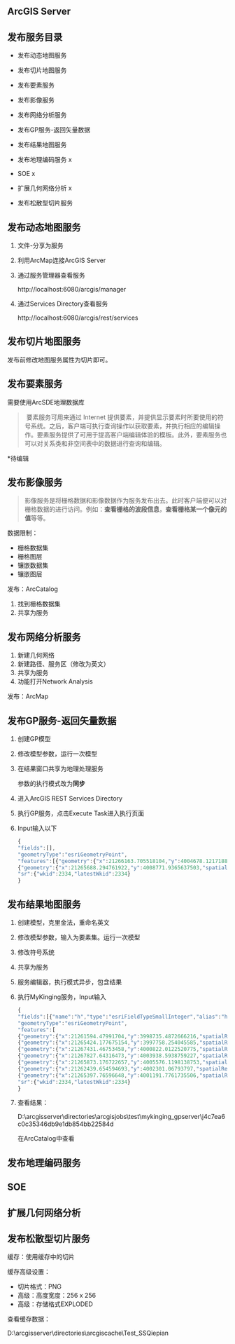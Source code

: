 ## ArcGIS Server

## 发布服务目录

+ 发布动态地图服务

+ 发布切片地图服务

+ 发布要素服务

+ 发布影像服务

+ 发布网络分析服务

+ 发布GP服务-返回矢量数据

+ 发布结果地图服务

+ 发布地理编码服务 x

+ SOE x

+ 扩展几何网络分析 x

+ 发布松散型切片服务

  

## 发布动态地图服务

1. 文件-分享为服务

2. 利用ArcMap连接ArcGIS Server

3. 通过服务管理器查看服务

   http://localhost:6080/arcgis/manager

4. 通过Services Directory查看服务

   http://localhost:6080/arcgis/rest/services

   



## 发布切片地图服务

发布前修改地图服务属性为切片即可。

## 发布要素服务

需要使用ArcSDE地理数据库

> ​	   要素服务可用来通过 Internet 提供要素，并提供显示要素时所要使用的符号系统。之后，客户端可执行查询操作以获取要素，并执行相应的编辑操作。要素服务提供了可用于提高客户端编辑体验的模板。此外，要素服务也可以对关系类和非空间表中的数据进行查询和编辑。

*待编辑

## 发布影像服务

> ​	   影像服务是将栅格数据和影像数据作为服务发布出去。此时客户端便可以对栅格数据的进行访问。例如：**查看栅格的波段信息**，**查看栅格某一个像元的值**等等。

数据限制：

+ 栅格数据集
+ 栅格图层
+ 镶嵌数据集
+ 镶嵌图层

发布：ArcCatalog

1. 找到栅格数据集
2. 共享为服务

## 发布网络分析服务

1. 新建几何网络
2. 新建路径、服务区（修改为英文）
3. 共享为服务
4. 功能打开Network Analysis

发布：ArcMap

## 发布GP服务-返回矢量数据

1. 创建GP模型

2. 修改模型参数，运行一次模型

3. 在结果窗口共享为地理处理服务

   参数的执行模式改为**同步**

4. 进入ArcGIS REST Services Directory

5. 执行GP服务，点击Execute Task进入执行页面

6. Input输入以下

   ```javascript
   {
   "fields":[],
   "geometryType":"esriGeometryPoint",
   "features":[{"geometry":{"x":21266163.705518104,"y":4004678.1217188686,"spatialReference":{"wkid":2334,"latestWkid":2334}}},
   {"geometry":{"x":21265688.294761922,"y":4008771.9365637503,"spatialReference":{"wkid":2334,"latestWkid":2334}}}],
   "sr":{"wkid":2334,"latestWkid":2334}
   }
   ```

## 发布结果地图服务

1. 创建模型，克里金法，重命名英文

2. 修改模型参数，输入为要素集。运行一次模型

3. 修改符号系统

4. 共享为服务

5. 服务编辑器，执行模式异步，包含结果

6. 执行MyKinging服务，Input输入

   ```javascript
   {
   "fields":[{"name":"h","type":"esriFieldTypeSmallInteger","alias":"h"}],
   "geometryType":"esriGeometryPoint",
   "features":[
   {"geometry":{"x":21261594.47991704,"y":3998735.4872666216,"spatialReference":{"wkid":2334,"latestWkid":2334}},"attributes":{"h":30}},
   {"geometry":{"x":21265424.177675154,"y":3997758.254045585,"spatialReference":{"wkid":2334,"latestWkid":2334}},"attributes":{"h":40}},
   {"geometry":{"x":21267431.46753458,"y":4000822.0122520775,"spatialReference":{"wkid":2334,"latestWkid":2334}},"attributes":{"h":50}},
   {"geometry":{"x":21267827.64316473,"y":4003938.5938759227,"spatialReference":{"wkid":2334,"latestWkid":2334}},"attributes":{"h":60}},
   {"geometry":{"x":21265873.176722657,"y":4005576.1198138753,"spatialReference":{"wkid":2334,"latestWkid":2334}},"attributes":{"h":70}},
   {"geometry":{"x":21262439.654594693,"y":4002301.06793797,"spatialReference":{"wkid":2334,"latestWkid":2334}},"attributes":{"h":80}},
   {"geometry":{"x":21265397.76596648,"y":4001191.7761735506,"spatialReference":{"wkid":2334,"latestWkid":2334}},"attributes":{"h":90}}],
   "sr":{"wkid":2334,"latestWkid":2334}
   }
   ```

7. 查看结果：

   D:\arcgisserver\directories\arcgisjobs\test\mykinging_gpserver\j4c7ea6c0c35346db9e1db854bb22584d

   在ArcCatalog中查看

## 发布地理编码服务

## SOE

## 扩展几何网络分析

## 发布松散型切片服务

缓存：使用缓存中的切片

缓存高级设置：

+ 切片格式：PNG
+ 高级：高度宽度：256 x 256
+ 高级：存储格式EXPLODED

查看缓存数据：

D:\arcgisserver\directories\arcgiscache\Test_SSQiepian



